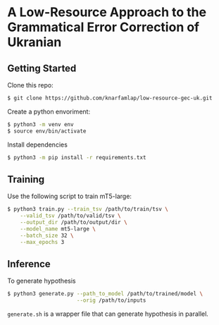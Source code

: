 # A Low-Resource Approach to the Grammatical Error Correction of Ukranian

## Getting Started

Clone this repo:

```bash
$ git clone https://github.com/knarfamlap/low-resource-gec-uk.git
```

Create a python envoriment:

```bash
$ python3 -m venv env
$ source env/bin/activate
```

Install dependencies

```bash
$ python3 -m pip install -r requirements.txt
```

## Training

Use the following script to train mT5-large:

```bash
$ python3 train.py --train_tsv /path/to/train/tsv \
    --valid_tsv /path/to/valid/tsv \
    --output_dir /path/to/output/dir \
    --model_name mt5-large \
    --batch_size 32 \
    --max_epochs 3
```

## Inference

To generate hypothesis

```bash
$ python3 generate.py --path_to_model /path/to/trained/model \
                      --orig /path/to/inputs
```

`generate.sh` is a wrapper file that can generate hypothesis in parallel.

